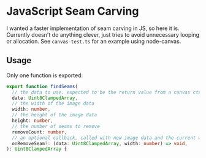 # JavaScript Seam Carving

I wanted a faster implementation of seam carving in JS, so here it is. Currently doesn't do anything clever, just tries to avoid unnecessary looping or allocation. See `canvas-test.ts` for an example using node-canvas.

## Usage

Only one function is exported:
```typescript
export function findSeams(
  // the data to use. expected to be the return value from a canvas ctx.getImageData call
  data: Uint8ClampedArray,
  // the width of the image data
  width: number,
  // the height of the image data
  height: number,
  // the number of seams to remove
  removeCount: number,
  // an optional callback, called with new image data and the current width whenever a seam is removed
  onRemoveSeam?: (data: Uint8ClampedArray, width: number) => void,
): Uint8ClampedArray {
```
